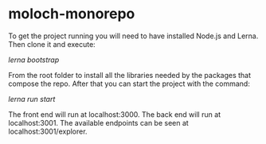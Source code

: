 # moloch-monorepo

To get the project running you will need to have installed Node.js and Lerna. Then clone it and execute:

*lerna bootstrap*

From the root folder to install all the libraries needed by the packages that compose the repo. After that you can start the project with the command:

*lerna run start*

The front end will run at localhost:3000.
The back end will run at localhost:3001. The available endpoints can be seen at localhost:3001/explorer.
